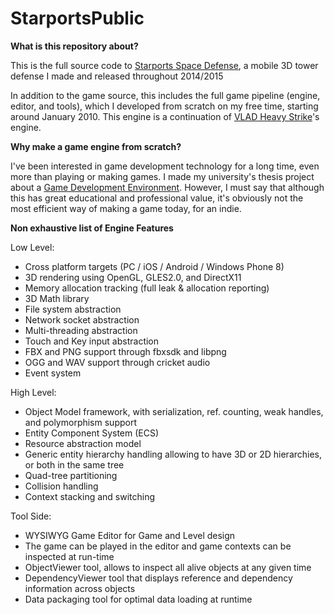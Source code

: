 # StarportsPublic

<b>What is this repository about?</b>

This is the full source code to <a href="http://www.franticsoftware.com">Starports Space Defense</a>, a mobile 3D tower defense I made and released throughout 2014/2015

In addition to the game source, this includes the full game pipeline (engine, editor, and tools), which I developed from scratch on my free time, starting around January 2010. This engine is a continuation of <a href="http://www.franticsoftware.com/vlad.html">VLAD Heavy Strike</a>'s engine.

<b>Why make a game engine from scratch?</b>

I've been interested in game development technology for a long time, even more than playing or making games. I made my university's thesis project about a <a href="https://docs.google.com/viewer?a=v&pid=sites&srcid=ZGVmYXVsdGRvbWFpbnxhbWluZXJlaGlvdWl8Z3g6NzQxZDllNWVlMzNkOTIzNQ">Game Development Environment</a>. However, I must say that although this has great educational and professional value, it's obviously not the most efficient way of making a game today, for an indie.

<b>Non exhaustive list of Engine Features</b>

Low Level:

+ Cross platform targets (PC / iOS / Android / Windows Phone 8)<br>
+ 3D rendering using OpenGL, GLES2.0, and DirectX11<br>
+ Memory allocation tracking (full leak & allocation reporting)<br>
+ 3D Math library<br>
+ File system abstraction<br>
+ Network socket abstraction<br>
+ Multi-threading abstraction<br>
+ Touch and Key input abstraction<br>
+ FBX and PNG support through fbxsdk and libpng<br>
+ OGG and WAV support through cricket audio<br>
+ Event system<br>

High Level:

+ Object Model framework, with serialization, ref. counting, weak handles, and polymorphism support<br>
+ Entity Component System (ECS)<br>
+ Resource abstraction model
+ Generic entity hierarchy handling allowing to have 3D or 2D hierarchies, or both in the same tree<br>
+ Quad-tree partitioning<br>
+ Collision handling<br>
+ Context stacking and switching<br>

Tool Side:
+ WYSIWYG Game Editor for Game and Level design<br>
+ The game can be played in the editor and game contexts can be inspected at run-time<br>
+ ObjectViewer tool, allows to inspect all alive objects at any given time<br>
+ DependencyViewer tool that displays reference and dependency information across objects<br>
+ Data packaging tool for optimal data loading at runtime<br>

